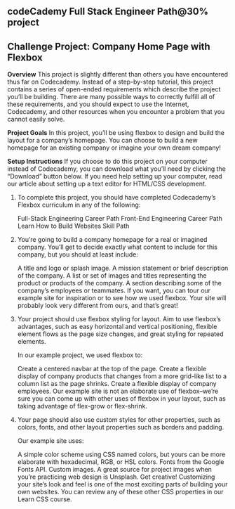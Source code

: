 ## codeCademy Full Stack Engineer Path@30% project

## Challenge Project: Company Home Page with Flexbox

**Overview**
​This project is slightly different than others you have encountered thus far on Codecademy. Instead of a step-by-step tutorial, this project contains a series of open-ended requirements which describe the project you’ll be building. There are many possible ways to correctly fulfill all of these requirements, and you should expect to use the Internet, Codecademy, and other resources when you encounter a problem that you cannot easily solve.​

**Project Goals**
In this project, you’ll be using flexbox to design and build the layout for a company’s homepage. You can choose to build a new homepage for an existing company or imagine your own dream company!​

**Setup Instructions**
If you choose to do this project on your computer instead of Codecademy, you can download what you’ll need by clicking the “Download” button below. If you need help setting up your computer, read our article about setting up a text editor for HTML/CSS development.

1. To complete this project, you should have completed Codecademy’s Flexbox curriculum in any of the following:

    Full-Stack Engineering Career Path
    Front-End Engineering Career Path
    Learn How to Build Websites Skill Path

2. You’re going to build a company homepage   for a real or imagined company. You’ll get to decide exactly what content to include for this company, but you should at least include:

    A title and logo or splash image.
    A mission statement or brief description of the company.
A list or set of images and titles representing the product or products of the company.
A section describing some of the company’s employees or teammates.
If you want, you can tour our example site for inspiration or to see how we used flexbox. Your site will probably look very different from ours, and that’s great!

3. Your project should use flexbox styling for layout. Aim to use flexbox’s advantages, such as easy horizontal and vertical positioning, flexible element flows as the page size changes, and great styling for repeated elements.

    In our example project, we used flexbox to:

    Create a centered navbar at the top of the page.
Create a flexible display of company products that changes from a more grid-like list to a column list as the page shrinks.
Create a flexible display of company employees.
Our example site is not an elaborate use of flexbox–we’re sure you can come up with other uses of flexbox in your layout, such as taking advantage of flex-grow or flex-shrink.

4. Your page should also use custom styles for other properties, such as colors, fonts, and other layout properties such as borders and padding.

    Our example site uses:

    A simple color scheme using CSS named colors, but yours can be more elaborate with hexadecimal, RGB, or HSL colors.
        Fonts from the Google Fonts API.
Custom images. A great source for project images when you’re practicing web design is Unsplash.
Get creative! Customizing your site’s look and feel is one of the most exciting parts of building your own websites. You can review any of these other CSS properties in our Learn CSS course.
